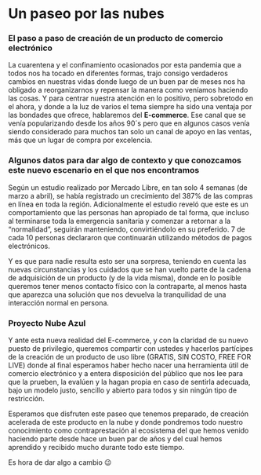 # Un paseo por las nubes

### El paso a paso de creación de un producto de comercio electrónico

La cuarentena y el confinamiento ocasionados por esta pandemia que a todos nos ha tocado en diferentes formas, trajo consigo verdaderos cambios en nuestras vidas donde luego de un buen par de meses nos ha obligado a reorganizarnos y repensar la manera como veníamos haciendo las cosas. Y para centrar nuestra atención en lo positivo, pero sobretodo en el ahora, y donde a la luz de varios el tema siempre ha sido una ventaja por las bondades que ofrece, hablaremos del **E-commerce**. Ese canal que se venía popularizando desde los años 90´s pero que en algunos casos venía siendo considerado para muchos tan solo un canal de apoyo en las ventas, más que un lugar de compra por excelencia.

### Algunos datos para dar algo de contexto y que conozcamos este nuevo escenario en el que nos encontramos

Según un estudio realizado por Mercado Libre, en tan solo 4 semanas (de marzo a abril), se había registrado un crecimiento del 387% de las compras en línea en toda la región. Adicionalmente el estudio reveló que este es un comportamiento que las personas han apropiado de tal forma, que incluso al terminarse toda la emergencia sanitaria y comenzar a retornar a la “normalidad”, seguirán manteniendo, convirtiéndolo en su preferido. 7 de cada 10 personas declararon que continuarán utilizando métodos de pagos electrónicos.

Y es que para nadie resulta esto ser una sorpresa, teniendo en cuenta las nuevas circunstancias y los cuidados que se han vuelto parte de la cadena de adquisición de un producto (y de la vida misma), donde en lo posible queremos tener menos contacto físico con la contraparte, al menos hasta que aparezca una solución que nos devuelva la tranquilidad de una interacción normal en persona.

### Proyecto Nube Azul

Y ante esta nueva realidad del E-commerce, y con la claridad de su nuevo puesto de privilegio, queremos compartir con ustedes y hacerlos partícipes de la creación de un producto de uso libre (GRATIS, SIN COSTO, FREE FOR LIVE) donde al final esperamos haber hecho nacer una herramienta útil de comercio electrónico y a entera disposición del público que nos lee para que la prueben, la evalúen y la hagan propia en caso de sentirla adecuada, bajo un modelo justo, sencillo y abierto para todos y sin ningún tipo de restricción.

Esperamos que disfruten este paseo que tenemos preparado, de creación acelerada de este producto en la nube y donde pondremos todo nuestro conocimiento como contraprestación al ecosistema del que hemos venido haciendo parte desde hace un buen par de años y del cual hemos aprendido y recibido mucho durante todo este tiempo. 

Es hora de dar algo a cambio 😉